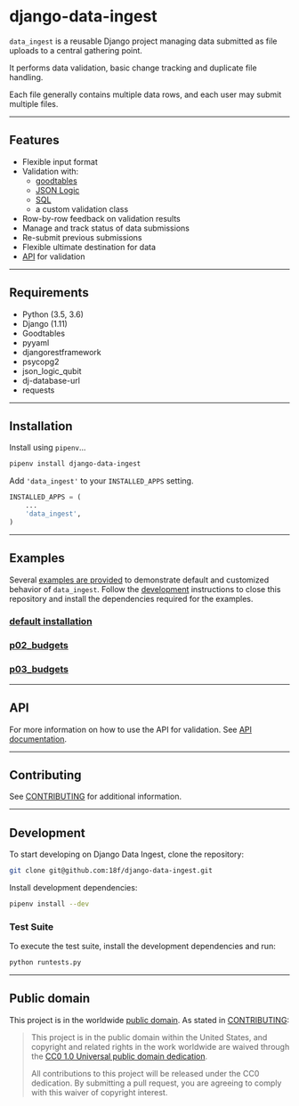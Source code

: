 # django-data-ingest

`data_ingest` is a reusable Django project managing data submitted as file uploads to a central gathering point. 

It performs data validation, basic change tracking and duplicate file handling.

Each file generally contains multiple data rows, and
each user may submit multiple files.

---

## Features

- Flexible input format
- Validation with:
  - [goodtables](https://github.com/frictionlessdata/goodtables-py)
  - [JSON Logic](https://github.com/QubitProducts/json-logic-py)
  - [SQL](https://sqlite.org/lang_keywords.html)
  - a custom validation class
- Row-by-row feedback on validation results
- Manage and track status of data submissions
- Re-submit previous submissions
- Flexible ultimate destination for data
- [API](docs/api.md) for validation

---

## Requirements

* Python (3.5, 3.6)
* Django (1.11)
* Goodtables
* pyyaml
* djangorestframework
* psycopg2
* json_logic_qubit
* dj-database-url
* requests

---

## Installation

Install using `pipenv`...

```bash
pipenv install django-data-ingest
```

Add `'data_ingest'` to your `INSTALLED_APPS` setting.

```python
INSTALLED_APPS = (
    ...
    'data_ingest',
)
```
---

## Examples

Several [examples are provided](./examples/) to demonstrate default and customized behavior of  `data_ingest`.
Follow the [development](#development) instructions to close this repository and install the dependencies required for the examples.

### [default installation](examples/defaults/README.md)

### [p02_budgets](examples/p02_budgets/README.md)

### [p03_budgets](examples/p03_budgets/README.md)

---

## API

For more information on how to use the API for validation.  See [API documentation](docs/api.md).

---

## Contributing

See [CONTRIBUTING](CONTRIBUTING.md) for additional information.

---

## Development

To start developing on Django Data Ingest, clone the repository:

```bash
git clone git@github.com:18f/django-data-ingest.git
```

Install development dependencies:

```bash
pipenv install --dev
```

### Test Suite

To execute the test suite, install the development dependencies and run:
```bash
python runtests.py
```

---

## Public domain

This project is in the worldwide [public domain](LICENSE.md). As stated in [CONTRIBUTING](CONTRIBUTING.md):

> This project is in the public domain within the United States, and copyright and related rights in the work worldwide are waived through the [CC0 1.0 Universal public domain dedication](https://creativecommons.org/publicdomain/zero/1.0/).
>
> All contributions to this project will be released under the CC0 dedication. By submitting a pull request, you are agreeing to comply with this waiver of copyright interest.
